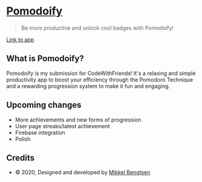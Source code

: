 # [Pomodoify](https://hrbengtsen.github.io/pomodoify)

> Be more productive and unlock cool badges with Pomodoify!

[Link to app](https://hrbengtsen.github.io/pomodoify)

## What is Pomodoify?
Pomodoify is my submission for CodeWithFriends! It's a relaxing and simple productivity app to boost your efficiency through the Pomodoro Technique and a rewarding progression system to make it fun and engaging.

## Upcoming changes
- More achievements and new forms of progression
- User page streaks/latest achievement
- Firebase integration
- Polish

## Credits
- © 2020, Designed and developed by [Mikkel Bengtsen](https://www.mikkelbengtsen.com/)
